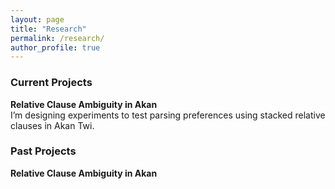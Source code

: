 ```yaml
---
layout: page
title: "Research"
permalink: /research/
author_profile: true
---
```


### Current Projects
**Relative Clause Ambiguity in Akan**  
I’m designing experiments to test parsing preferences using stacked relative clauses in Akan Twi.

### Past Projects
**Relative Clause Ambiguity in Akan**  
